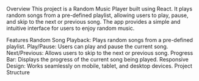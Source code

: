 Overview
This project is a Random Music Player built using React. It plays random songs from a pre-defined playlist, allowing users to play, pause, and skip to the next or previous song. The app provides a simple and intuitive interface for users to enjoy random music.

Features
Random Song Playback: Plays random songs from a pre-defined playlist.
Play/Pause: Users can play and pause the current song.
Next/Previous: Allows users to skip to the next or previous song.
Progress Bar: Displays the progress of the current song being played.
Responsive Design: Works seamlessly on mobile, tablet, and desktop devices.
Project Structure
